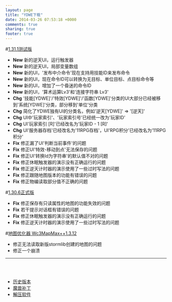 ```yaml
---
layout: page
title: "YDWE下载"
date: 2014-03-26 07:53:18 +0000
comments: true
sharing: true
footer: true
---
```


#[1.31.1测试版](http://pan.baidu.com/s/1jH8dRgU)

* **New** 新的逆天UI，运行触发器
* **New** 新的逆天UI，局部变量数组
* **New** 新的UI，'发布中介命令'现在支持用技能ID来发布命令
* **New** 新的UI，现在命令ID可以转换为无目标、单位目标、点目标命令等
* **New** 新的UI，增加了一个昏迷的命令ID
* **New** 新的UI，'算术运算Lv3'和'连接字符串 Lv3'
* **Chg** '技能[YDWE]'/'特效[YDWE]'/'函数[YDWE]'分类的UI大部分已经被移到'系统[YDWE]'分类，部分移到'单位'分类
* **Chg** 简化了YDWE独有UI的分类名，例如'逆天[YDWE]' => '[逆天]'
* **Chg** UI中'玩家索引'、'玩家索引号'已经统一改为'玩家ID'
* **Chg** UI'玩家索引 [R]'已经改名为'玩家ID - 1 [R]'
* **Chg** UI'服务器存档'已经改名为'11RPG存档'，UI'RPG积分'已经改名为'11RPG积分'
* **Fix** 修正漏了UI'判断当前事件'的问题
* **Fix** 修正UI'特效-移动到点'无法保存的问题
* **Fix** 修正UI'转换Id为字符串'的默认值不对的问题
* **Fix** 修正休眠触发器的演示没有正确运行的问题
* **Fix** 修正逆天计时器的演示使用了一些过时写法的问题
* **Fix** 修正跟随地图版本的功能有错误的问题
* **Fix** 修正物编读取部分值不正确的问题

#[1.30.6正式版](http://pan.baidu.com/s/1bM6SvO)

* **Fix** 修正保存有只读属性的地图的功能失效的问题
* **Fix** 若干提示对话框有错误的问题
* **Fix** 修正休眠触发器的演示没有正确运行的问题
* **Fix** 修正逆天计时器的演示使用了一些过时写法的问题

#[地图优化器 Wc3MapMax++1.3.12](http://pan.baidu.com/s/1slTINRB)

* 修正无法读取新版stormlib创建的地图的问题
* 修正一个崩溃

---

<br><br>

* [历史版本](http://pan.baidu.com/share/link?shareid=401650&uk=3389291567)
* [魔兽补丁](http://pan.baidu.com/share/link?shareid=401621&uk=3389291567)
* [解压软件](http://sparanoid.com/lab/7z/)
